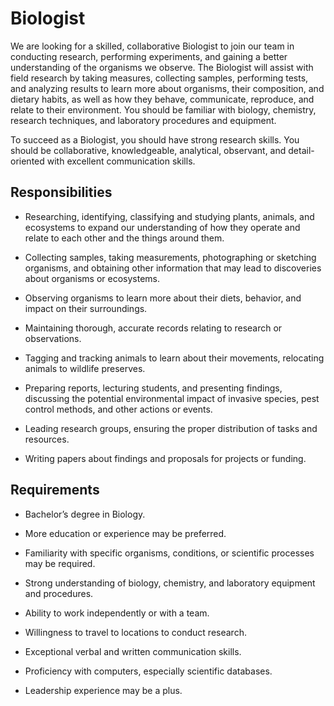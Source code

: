 # Biologist

We are looking for a skilled, collaborative Biologist to join our team in conducting research, performing experiments, and gaining a better understanding of the organisms we observe. The Biologist will assist with field research by taking measures, collecting samples, performing tests, and analyzing results to learn more about organisms, their composition, and dietary habits, as well as how they behave, communicate, reproduce, and relate to their environment. You should be familiar with biology, chemistry, research techniques, and laboratory procedures and equipment.

To succeed as a Biologist, you should have strong research skills. You should be collaborative, knowledgeable, analytical, observant, and detail-oriented with excellent communication skills.

## Responsibilities

* Researching, identifying, classifying and studying plants, animals, and ecosystems to expand our understanding of how they operate and relate to each other and the things around them.

* Collecting samples, taking measurements, photographing or sketching organisms, and obtaining other information that may lead to discoveries about organisms or ecosystems.

* Observing organisms to learn more about their diets, behavior, and impact on their surroundings.

* Maintaining thorough, accurate records relating to research or observations.

* Tagging and tracking animals to learn about their movements, relocating animals to wildlife preserves.

* Preparing reports, lecturing students, and presenting findings, discussing the potential environmental impact of invasive species, pest control methods, and other actions or events.

* Leading research groups, ensuring the proper distribution of tasks and resources.

* Writing papers about findings and proposals for projects or funding.

## Requirements

* Bachelor’s degree in Biology.

* More education or experience may be preferred.

* Familiarity with specific organisms, conditions, or scientific processes may be required.

* Strong understanding of biology, chemistry, and laboratory equipment and procedures.

* Ability to work independently or with a team.

* Willingness to travel to locations to conduct research.

* Exceptional verbal and written communication skills.

* Proficiency with computers, especially scientific databases.

* Leadership experience may be a plus.


